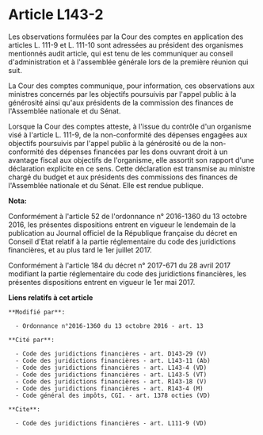 # Article L143-2

Les observations formulées par la Cour des comptes en application des articles L. 111-9 et L. 111-10 sont adressées au
président des organismes mentionnés audit article, qui est tenu de les communiquer au conseil d'administration et à
l'assemblée générale lors de la première réunion qui suit. 

La Cour des comptes communique, pour information, ces observations aux ministres concernés par les objectifs poursuivis par
l'appel public à la générosité ainsi qu'aux présidents de la commission des finances de l'Assemblée nationale et du Sénat. 

Lorsque la Cour des comptes atteste, à l'issue du contrôle d'un organisme visé à l'article L. 111-9, de la non-conformité des
dépenses engagées aux objectifs poursuivis par l'appel public à la générosité ou de la non-conformité des dépenses financées
par les dons ouvrant droit à un avantage fiscal aux objectifs de l'organisme, elle assortit son rapport d'une déclaration
explicite en ce sens. Cette déclaration est transmise au ministre chargé du budget et aux présidents des commissions des
finances de l'Assemblée nationale et du Sénat. Elle est rendue publique.

**Nota:**

Conformément à l'article 52 de l'ordonnance n° 2016-1360 du 13 octobre 2016, les présentes dispositions entrent en vigueur le
lendemain de la publication au Journal officiel de la République française du décret en Conseil d'Etat relatif à la partie
réglementaire du code des juridictions financières, et au plus tard le 1er juillet 2017.

Conformément à l'article 184 du décret n° 2017-671 du 28 avril 2017 modifiant la partie réglementaire du code des
juridictions financières, les présentes dispositions entrent en vigueur le 1er mai 2017.

**Liens relatifs à cet article**

	**Modifié par**:

	  - Ordonnance n°2016-1360 du 13 octobre 2016 - art. 13

	**Cité par**:

	  - Code des juridictions financières - art. D143-29 (V)
	  - Code des juridictions financières - art. L143-11 (Ab)
	  - Code des juridictions financières - art. L143-4 (VD)
	  - Code des juridictions financières - art. L143-5 (VT)
	  - Code des juridictions financières - art. R143-18 (V)
	  - Code des juridictions financières - art. R143-4 (M)
	  - Code général des impôts, CGI. - art. 1378 octies (VD)

	**Cite**:

	  - Code des juridictions financières - art. L111-9 (VD)
